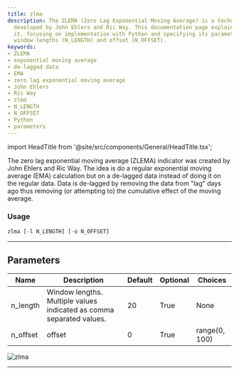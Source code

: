 ```yaml
---
title: zlma
description: The ZLEMA (Zero Lag Exponential Moving Average) is a technical indicator
  developed by John Ehlers and Ric Way. This documentation page explains how to use
  it, focusing on implementation with Python and specifying its parameters including
  window lengths (N_LENGTH) and offset (N_OFFSET).
keywords:
- ZLEMA
- exponential moving average
- de-lagged data
- EMA
- zero lag exponential moving average
- John Ehlers
- Ric Way
- zlma
- N_LENGTH
- N_OFFSET
- Python
- parameters
---
```


import HeadTitle from '@site/src/components/General/HeadTitle.tsx';

<HeadTitle title="crypto/ta/zlma - Reference | OpenBB Terminal Docs" />

The zero lag exponential moving average (ZLEMA) indicator was created by John Ehlers and Ric Way. The idea is do a regular exponential moving average (EMA) calculation but on a de-lagged data instead of doing it on the regular data. Data is de-lagged by removing the data from "lag" days ago thus removing (or attempting to) the cumulative effect of the moving average.

### Usage

```python
zlma [-l N_LENGTH] [-o N_OFFSET]
```

---

## Parameters

| Name | Description | Default | Optional | Choices |
| ---- | ----------- | ------- | -------- | ------- |
| n_length | Window lengths. Multiple values indicated as comma separated values. | 20 | True | None |
| n_offset | offset | 0 | True | range(0, 100) |

![zlma](https://user-images.githubusercontent.com/46355364/154312786-bc60268b-9da9-4fd9-bed6-fc95f5560075.png)

---
